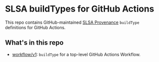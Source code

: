 # SLSA buildTypes for GitHub Actions

This repo contains GitHub-maintained
[SLSA Provenance](https://slsa.dev/provenance/v1) `buildType` definitions for
GitHub Actions.

## What's in this repo

- [workflow/v1](workflow/v1): `buildType` for a top-level GitHub Actions
  Workflow.
